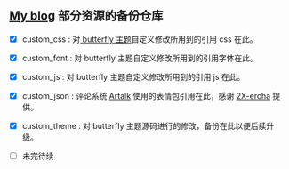 ## [My blog](https://blog.mska.ink/) 部分资源的备份仓库

- [x] custom_css : 对[ butterfly 主题](https://github.com/jerryc127/hexo-theme-butterfly)自定义修改所用到的引用 css 在此。

- [x] custom_font : 对 butterfly 主题自定义修改所用到的引用字体在此。

- [x] custom_js : 对 butterfly 主题自定义修改所用到的引用 js 在此。

- [x] custom_json : 评论系统 [Artalk](https://github.com/ArtalkJS/Artalk) 使用的表情包引用在此，感谢 [2X-ercha](https://github.com/2X-ercha/Twikoo-Magic) 提供。

- [x] custom_theme : 对 butterfly 主题源码进行的修改，备份在此以便后续升级。

- [ ] 未完待续
